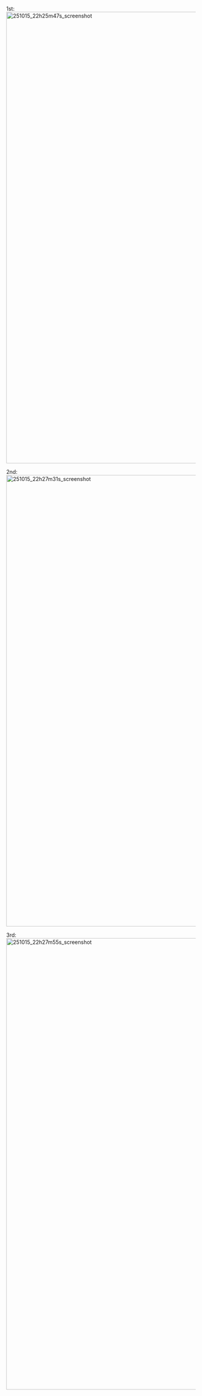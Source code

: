 1st:
<img width="1920" height="1200" alt="251015_22h25m47s_screenshot" src="https://github.com/user-attachments/assets/2ab7e522-486c-4202-8966-7cdcf97889f4" />

2nd:
<img width="1920" height="1200" alt="251015_22h27m31s_screenshot" src="https://github.com/user-attachments/assets/a656a807-77f5-401a-a8b9-d968183f1dbe" />

3rd:
<img width="1920" height="1200" alt="251015_22h27m55s_screenshot" src="https://github.com/user-attachments/assets/9c2e11c2-6bb3-486a-be9e-4e5d9e65331c" />
